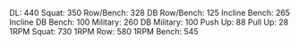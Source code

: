 DL: 440
 Squat: 350
 Row/Bench: 328
 DB Row/Bench: 125
 Incline Bench: 265
 Incline DB Bench: 100
 Military: 260
 DB Military: 100
 Push Up: 88
 Pull Up: 28
 1RPM Squat: 730
 1RPM Row: 580
 1RPM Bench: 545
